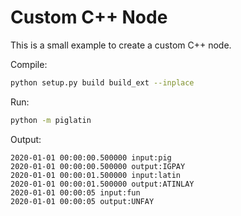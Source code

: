 # Custom C++ Node

This is a small example to create a custom C++ node.

Compile:

```bash
python setup.py build build_ext --inplace
```

Run:

```bash
python -m piglatin
```

Output:

```raw
2020-01-01 00:00:00.500000 input:pig
2020-01-01 00:00:00.500000 output:IGPAY
2020-01-01 00:00:01.500000 input:latin
2020-01-01 00:00:01.500000 output:ATINLAY
2020-01-01 00:00:05 input:fun
2020-01-01 00:00:05 output:UNFAY
```
